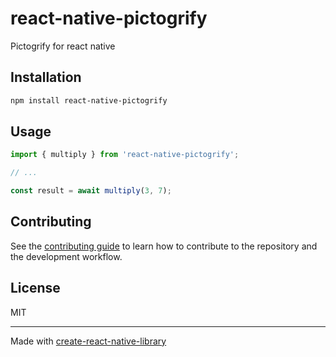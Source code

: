 # react-native-pictogrify

Pictogrify for react native

## Installation

```sh
npm install react-native-pictogrify
```

## Usage

```js
import { multiply } from 'react-native-pictogrify';

// ...

const result = await multiply(3, 7);
```

## Contributing

See the [contributing guide](CONTRIBUTING.md) to learn how to contribute to the repository and the development workflow.

## License

MIT

---

Made with [create-react-native-library](https://github.com/callstack/react-native-builder-bob)
